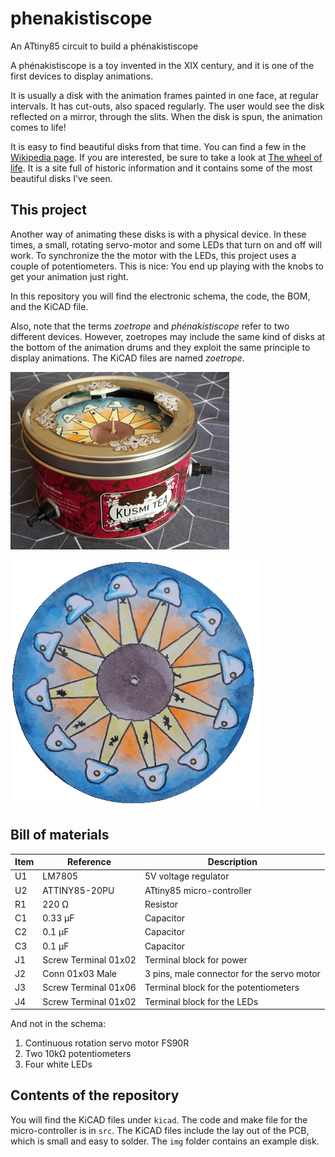 # phenakistiscope
An ATtiny85 circuit to build a phénakistiscope

A phénakistiscope is a toy invented in the XIX century, and it is one of the first devices to display animations.

It is usually a disk with the animation frames painted in one face, at regular intervals. It has cut-outs, also spaced regularly. The user would see the disk reflected on a mirror, through the slits. When the disk is spun, the animation comes to life!

It is easy to find beautiful disks from that time. You can find a few in the [Wikipedia page](https://en.wikipedia.org/wiki/Phenakistiscope). If you are interested, be sure to take a look at [The wheel of life](http://www.stephenherbert.co.uk/wheelHOME.htm). It is a site full of historic information and it contains some of the most beautiful disks I've seen.

## This project

Another way of animating these disks is with a physical device. In these times, a small, rotating servo-motor and some LEDs that turn on and off will work. To synchronize the the motor with the LEDs, this project uses a couple of potentiometers. This is nice: You end up playing with the knobs to get your animation just right.

In this repository you will find the electronic schema, the code, the BOM, and the KiCAD file.

Also, note that the terms *zoetrope* and *phénakistiscope* refer to two different devices. However, zoetropes may include the same kind of disks at the bottom of the animation drums and they exploit the same principle to display animations. The KiCAD files are named *zoetrope*.

![The assembled phénakistiscope](https://github.com/jfraire/phenakistiscope/blob/main/images/phenakistiscope.jpg?raw=true)

![A sample animated disk](https://github.com/jfraire/phenakistiscope/blob/main/images/cow_abduction.gif?raw=true)

## Bill of materials

Item | Reference | Description
---|---|---
U1|LM7805|5V voltage regulator
U2|ATTINY85-20PU|ATtiny85 micro-controller
R1|220 Ω|Resistor
C1|0.33 μF|Capacitor
C2|0.1 μF|Capacitor
C3|0.1 μF|Capacitor
J1|Screw Terminal 01x02|Terminal block for power 
J2|Conn 01x03 Male|3 pins, male connector for the servo motor
J3|Screw Terminal 01x06|Terminal block for the potentiometers
J4|Screw Terminal 01x02|Terminal block for the LEDs

And not in the schema:

1. Continuous rotation servo motor FS90R
2. Two 10kΩ potentiometers
3. Four white LEDs

## Contents of the repository

You will find the KiCAD files under `kicad`. The code and make file for the micro-controller is in `src`. The KiCAD files include the lay out of the PCB, which is small and easy to solder. The `img` folder contains an example disk.

